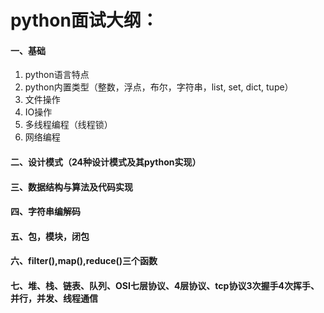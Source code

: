 # python面试大纲：
#### 一、基础
  1. python语言特点 <br>
  2. python内置类型（整数，浮点，布尔，字符串，list, set, dict, tupe）<br>
  3. 文件操作 <br>
  4. IO操作 <br>
  5. 多线程编程（线程锁）<br>
  6. 网络编程 <br>
#### 二、设计模式（24种设计模式及其python实现）
#### 三、数据结构与算法及代码实现
#### 四、字符串编解码
#### 五、包，模块，闭包
#### 六、filter(),map(),reduce()三个函数
#### 七、堆、栈、链表、队列、OSI七层协议、4层协议、tcp协议3次握手4次挥手、并行，并发、线程通信